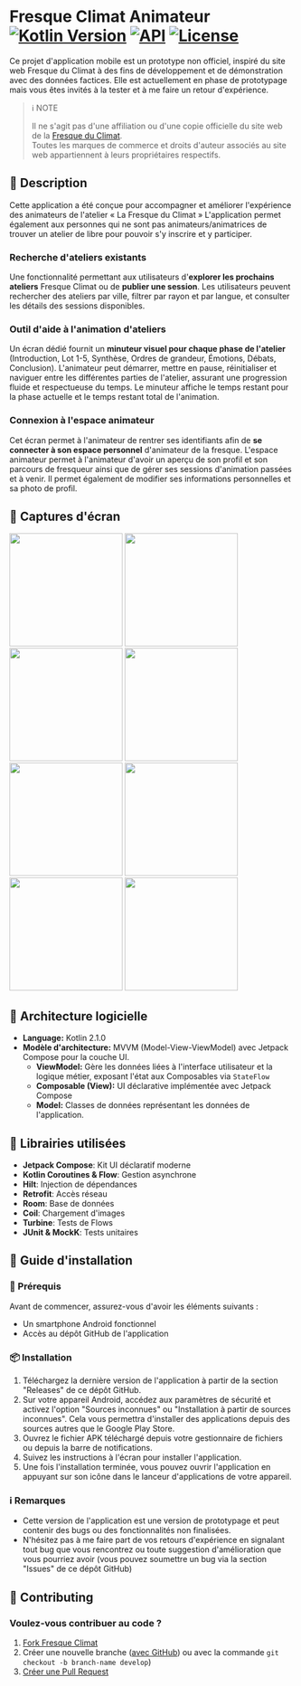 # Fresque Climat Animateur [![Kotlin Version](https://img.shields.io/badge/kotlin-2.1.0-blue.svg)](https://kotlinlang.org) [![API](https://img.shields.io/badge/API-35%2B-brightgreen.svg?style=flat)](https://android-arsenal.com/api?level=35) [![License](https://img.shields.io/badge/License-Apache%202.0-blue.svg)](https://opensource.org/licenses/Apache-2.0)

Ce projet d'application mobile est un prototype non officiel, inspiré du site web Fresque du Climat à des fins de développement et de démonstration avec des données factices. 
Elle est actuellement en phase de prototypage mais vous êtes invités à la tester et à me faire un retour d'expérience.

> ℹ️ NOTE
> 
> Il ne s'agit pas d'une affiliation ou d'une copie officielle du site web de la [Fresque du Climat](https://association.climatefresk.org/).</br>
> Toutes les marques de commerce et droits d'auteur associés au site web appartiennent à leurs propriétaires respectifs.

## 📖 Description

Cette application a été conçue pour accompagner et améliorer l'expérience des animateurs de l'atelier « La Fresque du Climat »
L'application permet également aux personnes qui ne sont pas animateurs/animatrices de trouver un atelier de libre pour pouvoir s'y inscrire et y participer.

### Recherche d'ateliers existants
Une fonctionnalité permettant aux utilisateurs d'**explorer les prochains ateliers** Fresque Climat ou de **publier une session**.
Les utilisateurs peuvent rechercher des ateliers par ville, filtrer par rayon et par langue, et consulter les détails des sessions disponibles.

### Outil d'aide à l'animation d'ateliers
Un écran dédié fournit un **minuteur visuel pour chaque phase de l'atelier** (Introduction, Lot 1-5, Synthèse, Ordres de grandeur, Émotions, Débats, Conclusion).
L'animateur peut démarrer, mettre en pause, réinitialiser et naviguer entre les différentes parties de l'atelier, assurant une progression fluide et respectueuse du temps.
Le minuteur affiche le temps restant pour la phase actuelle et le temps restant total de l'animation.

### Connexion à l'espace animateur
Cet écran permet à l'animateur de rentrer ses identifiants afin de **se connecter à son espace personnel** d'animateur de la fresque.
L'espace animateur permet à l'animateur d'avoir un aperçu de son profil et son parcours de fresqueur ainsi que de gérer ses sessions d'animation passées et à venir.
Il permet également de modifier ses informations personnelles et sa photo de profil.

## 📸 Captures d'écran

<img src="https://github.com/user-attachments/assets/ac4721cb-90a6-4681-a734-ddd296ce69ed5" width="200" />
<img src="https://github.com/user-attachments/assets/6d32f43f-6870-482d-824f-ab6f37e16125" width="200" />
<img src="https://github.com/user-attachments/assets/60f3ffd6-15bd-440d-86de-b590aef8f344" width="200" />
<img src="https://github.com/user-attachments/assets/5c952438-d8d3-4a14-9cd4-5d03accfae04" width="200" />
<img src="https://github.com/user-attachments/assets/73da5811-9211-4792-92ba-dc50f8cfa7b7" width="200" />
<img src="https://github.com/user-attachments/assets/015159df-93c4-4eb8-832b-43dda19d9a78" width="200" />
<img src="https://github.com/user-attachments/assets/4d61558f-f676-43d0-a0ff-56e6ff95ae4c" width="200" />
<img src="https://github.com/user-attachments/assets/7b981861-6a6a-49a1-b886-f417dd9cf6ff" width="200" />

## 📐 Architecture logicielle

- **Language:** Kotlin 2.1.0
- **Modèle d'architecture:** MVVM (Model-View-ViewModel) avec Jetpack Compose pour la couche UI.
  - **ViewModel:** Gère les données liées à l'interface utilisateur et la logique métier, exposant l'état aux Composables via `StateFlow`
  - **Composable (View):** UI déclarative implémentée avec Jetpack Compose
  - **Model:** Classes de données représentant les données de l'application.

## 🚀 Librairies utilisées

- **Jetpack Compose**: Kit UI déclaratif moderne
- **Kotlin Coroutines & Flow**: Gestion asynchrone
- **Hilt**: Injection de dépendances
- **Retrofit**: Accès réseau
- **Room**: Base de données
- **Coil**: Chargement d'images
- **Turbine**: Tests de Flows
- **JUnit & MockK**: Tests unitaires

## 📲 Guide d'installation

### 📝 Prérequis

Avant de commencer, assurez-vous d'avoir les éléments suivants :
- Un smartphone Android fonctionnel
- Accès au dépôt GitHub de l'application

### 📦 Installation

1. Téléchargez la dernière version de l'application à partir de la section "Releases" de ce dépôt GitHub.
2. Sur votre appareil Android, accédez aux paramètres de sécurité et activez l'option "Sources inconnues" ou "Installation à partir de sources inconnues". Cela vous permettra d'installer des applications depuis des sources autres que le Google Play Store.
3. Ouvrez le fichier APK téléchargé depuis votre gestionnaire de fichiers ou depuis la barre de notifications.
4. Suivez les instructions à l'écran pour installer l'application.
5. Une fois l'installation terminée, vous pouvez ouvrir l'application en appuyant sur son icône dans le lanceur d'applications de votre appareil.

### ℹ️ Remarques

- Cette version de l'application est une version de prototypage et peut contenir des bugs ou des fonctionnalités non finalisées.
- N'hésitez pas à me faire part de vos retours d'expérience en signalant tout bug que vous rencontrez ou toute suggestion d'amélioration que vous pourriez avoir (vous pouvez soumettre un bug via la section "Issues" de ce dépôt GitHub)


## 🤝 Contributing

### Voulez-vous contribuer au code ?
1. [Fork Fresque Climat ](https://github.com/davf392/fresque-climat/)
2. Créer une nouvelle branche ([avec GitHub](https://help.github.com/articles/creating-and-deleting-branches-within-your-repository/)) ou avec la commande `git checkout -b branch-name develop`)
3. [Créer une Pull Request](https://github.com/davf392/fresque-climat/compare)
